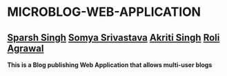 **MICROBLOG-WEB-APPLICATION**
===============
[Sparsh Singh](https://github.com/sparshs51 "Sparsh's Git Profile!") [Somya Srivastava](https://github.com/somyasrivastava99 "Somya's Git Profile!") [Akriti Singh](https://github.com/Akritisingh97 "Akriti's Git Profile!") [Roli Agrawal](https://github.com/roliagrawal24 "Roli's Git Profile!")
-----------------------------------------------


__This is a Blog publishing Web Application that allows multi-user blogs__
  
